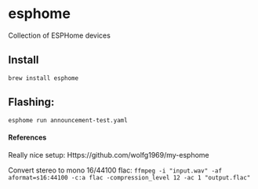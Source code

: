 # esphome

Collection of ESPHome devices


## Install

```
brew install esphome
```

## Flashing:

```
esphome run announcement-test.yaml
```

#### References

Really nice setup: Https://github.com/wolfg1969/my-esphome

Convert stereo to mono 16/44100 flac:
`ffmpeg -i "input.wav" -af aformat=s16:44100 -c:a flac -compression_level 12 -ac 1 "output.flac"`
